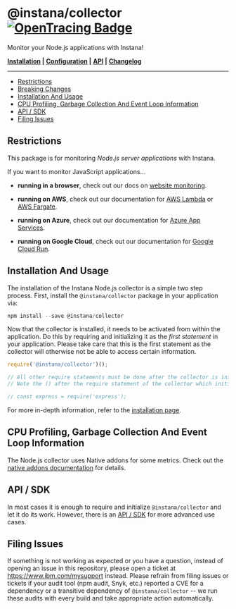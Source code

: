 # @instana/collector &nbsp; [![OpenTracing Badge](https://img.shields.io/badge/OpenTracing-enabled-blue.svg)](http://opentracing.io)

Monitor your Node.js applications with Instana!

**[Installation](#installation-and-usage) |**
**[Configuration](https://www.ibm.com/docs/de/instana-observability/current?topic=nodejs-collector-configuration) |**
**[API](https://www.ibm.com/docs/de/instana-observability/current?topic=nodejs-instana-api) |**
**[Changelog](https://github.com/instana/nodejs/blob/main/CHANGELOG.md)**

---

<!-- START doctoc generated TOC please keep comment here to allow auto update -->
<!-- DON'T EDIT THIS SECTION, INSTEAD RE-RUN doctoc TO UPDATE -->

- [Restrictions](#restrictions)
- [Breaking Changes](https://www.ibm.com/docs/en/instana-observability/current?topic=technologies-monitoring-nodejs#breaking-changes)
- [Installation And Usage](#installation-and-usage)
- [CPU Profiling, Garbage Collection And Event Loop Information](#cpu-profiling-garbage-collection-and-event-loop-information)
- [API / SDK](#api)
- [Filing Issues](#filing-issues)

<!-- END doctoc generated TOC please keep comment here to allow auto update -->

## Restrictions

This package is for monitoring *Node.js server applications* with Instana. 

If you want to monitor JavaScript applications...

- **running in a browser**, check out our docs on [website monitoring](https://www.ibm.com/docs/de/obi/current?topic=instana-monitoring-websites).

- **running on AWS**, check out our documentation for [AWS Lambda](https://www.ibm.com/docs/en/instana-observability/current?topic=lambda-aws-native-tracing-nodejs) or [AWS Fargate](https://www.ibm.com/docs/en/instana-observability/current?topic=agents-aws-fargate#nodejs).

- **running on Azure**, check out our documentation for [Azure App Services](https://www.ibm.com/docs/en/instana-observability/current?topic=services-azure-app-service-tracing-nodejs).

- **running on Google Cloud**, check out our documentation for [Google Cloud Run](ttps://www.ibm.com/docs/en/instana-observability/current?topic=agents-google-cloud-run#nodejs).

## Installation And Usage

The installation of the Instana Node.js collector is a simple two step process. First, install the `@instana/collector` package in your application via:

```javascript
npm install --save @instana/collector
```

Now that the collector is installed, it needs to be activated from within the application. Do this by requiring and initializing it as the *first statement* in your application. Please take care that this is the first statement as the collector will otherwise not be able to access certain information.

```javascript
require('@instana/collector')();

// All other require statements must be done after the collector is initialized.
// Note the () after the require statement of the collector which initializes it.

// const express = require('express');
```

For more in-depth information, refer to the [installation page](https://www.ibm.com/docs/de/obi/current?topic=nodejs-collector-installation).

## CPU Profiling, Garbage Collection And Event Loop Information

The Node.js collector uses Native addons for some metrics. Check out the [native addons documentation](https://www.ibm.com/docs/de/obi/current?topic=nodejs-collector-installation#native-addons) for details.

## API / SDK

In most cases it is enough to require and initialize `@instana/collector` and let it do its work. However, there is an [API / SDK](https://www.ibm.com/docs/de/obi/current?topic=nodejs-instana-api) for more advanced use cases.

## Filing Issues

If something is not working as expected or you have a question, instead of opening an issue in this repository, please open a ticket at <https://www.ibm.com/mysupport> instead. Please refrain from filing issues or tickets if your audit tool (npm audit, Snyk, etc.) reported a CVE for a dependency or a transitive dependency of `@instana/collector` -- we run these audits with every build and take appropriate action automatically.

